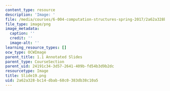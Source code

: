 ```yaml
---
content_type: resource
description: 'Image: '
file: /media/courses/6-004-computation-structures-spring-2017/2a62a328bc14dbab68c0383db38c10a5_Slide19.png
file_type: image/png
image_metadata:
  caption: ''
  credit: ''
  image-alt: ''
learning_resource_types: []
ocw_type: OCWImage
parent_title: 1.1 Annotated Slides
parent_type: CourseSection
parent_uid: 24191c34-3d57-2641-409b-fd54b3d9b2dc
resourcetype: Image
title: Slide19.png
uid: 2a62a328-bc14-dbab-68c0-383db38c10a5
---
```

